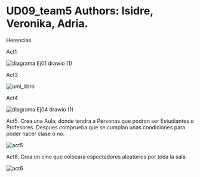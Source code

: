 # UD09_team5  Authors: Isidre, Veronika, Adria.
Herencias

Act1

![diagrama Ej01 drawio (1)](https://user-images.githubusercontent.com/103040138/163668057-c2272b35-f635-48fb-8fc2-e07edf26bbf6.png)

Act3

![uml_libro](https://user-images.githubusercontent.com/89861246/163630471-cc3c5fec-0322-40d3-8f7c-52e7bce06d75.png)

Act4

![diagrama Ej04 drawio (1)](https://user-images.githubusercontent.com/103040138/163668839-65dced53-741e-46ef-a045-7c94fba38a8c.png)

Act5. Crea una Aula, donde tendra a Personas que podran ser Estudiantes o Profesores. Despues comprueba que se cumplan unas condiciones para poder hacer clase o no.

![act5](https://user-images.githubusercontent.com/9555509/163565202-5bc0fe49-4e18-4559-b501-9c029bbbd520.png)

Act6. Crea un cine que colocara espectadores aleatorios por toda la sala.

![act6](https://user-images.githubusercontent.com/9555509/163635582-1ccd1ebf-c71c-4735-9934-83306f0b3250.png)
